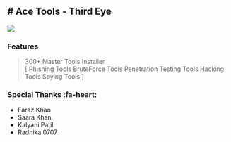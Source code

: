 ## # Ace Tools - Third Eye

![](https://i.ytimg.com/vi/Gpjzn50CsG0/maxresdefault.jpg)

### Features
> 300+ Master Tools Installer  
[ Phishing Tools
BruteForce Tools
Penetration Testing Tools
Hacking Tools
Spying Tools ] 

### Special Thanks  :fa-heart:
- Faraz Khan
- Saara Khan
- Kalyani Patil
- Radhika 0707

